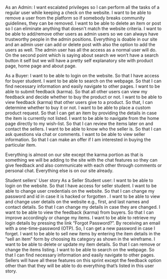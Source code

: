As an Admin:
I want escalated privileges so I can perform all the tasks of a regular user while keeping a check on the website.
I want to be able to remove a user from the platform so if somebody breaks community guidelines, they can be removed.
I want to be able to delete an item or post so I can eliminate anything that doesn't match the website criteria.
I want to be able to add/remove other users as admin users so we can always have trustworthy people in the admin positions.
Everything is doable in our site and an admin user can add or delete post with also the option to add the users as well. The admin user has all the access as a normal user will do. On the second point which is saying about search we won’t have a search button it self but we will have a pretty self explanatory site with product page, home page and about page. 

As a Buyer:
I want to be able to login on the website. So that I have access for buyer student.
I want to be able to search on the webpage. So that I can find necessary information and easily navigate to other pages.
I want to be able to submit feedback (karma). So that all other users can view my feedback and decide whether to buy the product or not.
I want to be able to view feedback (karma) that other users give to a product. So that, I can determine whether to buy it or not.
I want to be able to place a custom product request. So that I can get an item by providing the details in case the item is currently not listed.
I want to be able to navigate from the home page directly to my wish-list. So that I can review the items later on and contact the sellers.
I want to be able to know who the seller is. So that I can ask questions via chat or comments.
I want to be able to view seller information. So that I can make an offer if I am interested in buying the particular item.

Everything is almost on our site except the karma portion as that is something we will be adding to the site with the chat features so they can give feedback and also communicate with each other through comments or personal chat. Everything else is on our site already. 

Student sellers' User story
As a Seller Student user:
I want to be able to login on the website. So that I have access for seller student.
I want to be able to change user credentials on the website. So that I can change my password and id in case it is hacked or forgotten .
I want to be able to view and change user details on the website e.g., first, and last names and contact details. So that I can change my details in case they are changed.
I want to be able to view the feedback (karma) from buyers. So that I can improve accordingly or change my items.
I want to be able to retrieve my login details by pressing the link “Forgot Password?”. By receiving an email with a one-time-password (OTP). So, I can get a new password in case I forget.
I want to be able to sell new items by entering the item details in the “sell an item” form by choosing its category as shown in the wireframe.
I want to be able to delete or update my item details. So that I can remove or change the items listing.
I want to be able to search on the webpage. So that I can find necessary information and easily navigate to other pages.
Sellers will have all these features on this sprint except the feedback option other than that they will be able to do everything that’s listed in this user story.  

